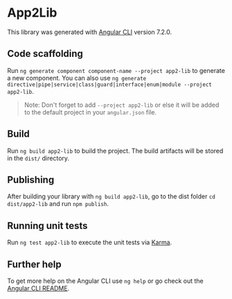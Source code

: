 # App2Lib

This library was generated with [Angular CLI](https://github.com/angular/angular-cli) version 7.2.0.

## Code scaffolding

Run `ng generate component component-name --project app2-lib` to generate a new component. You can also use `ng generate directive|pipe|service|class|guard|interface|enum|module --project app2-lib`.

> Note: Don't forget to add `--project app2-lib` or else it will be added to the default project in your `angular.json` file.

## Build

Run `ng build app2-lib` to build the project. The build artifacts will be stored in the `dist/` directory.

## Publishing

After building your library with `ng build app2-lib`, go to the dist folder `cd dist/app2-lib` and run `npm publish`.

## Running unit tests

Run `ng test app2-lib` to execute the unit tests via [Karma](https://karma-runner.github.io).

## Further help

To get more help on the Angular CLI use `ng help` or go check out the [Angular CLI README](https://github.com/angular/angular-cli/blob/master/README.md).
